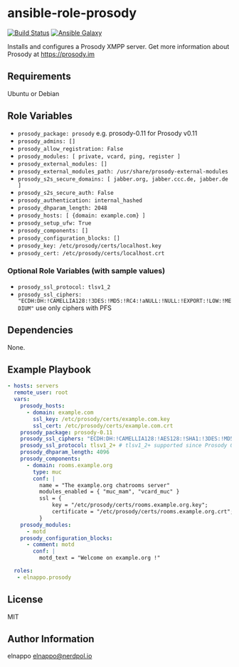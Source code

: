 # ansible-role-prosody
[![Build Status](https://travis-ci.org/elnappo/ansible-role-prosody.svg?branch=master)](https://travis-ci.org/elnappo/ansible-role-prosody) [![Ansible Galaxy](https://img.shields.io/badge/galaxy-elnappo.prosody-blue.svg?style=flat)](https://galaxy.ansible.com/elnappo/prosody/)

Installs and configures a Prosody XMPP server. Get more information about Prosody at https://prosody.im

## Requirements

Ubuntu or Debian

## Role Variables

* `prosody_package: prosody` e.g. prosody-0.11 for Prosody v0.11
* `prosody_admins: []`
* `prosody_allow_registration: False`
* `prosody_modules: [ private, vcard, ping, register ]`
* `prosody_external_modules: []`
* `prosody_external_modules_path: /usr/share/prosody-external-modules`
* `prosody_s2s_secure_domains: [ jabber.org, jabber.ccc.de, jabber.de ]`
* `prosody_s2s_secure_auth: False`
* `prosody_authentication: internal_hashed`
* `prosody_dhparam_length: 2048`
* `prosody_hosts: [ {domain: example.com} ]`
* `prosody_setup_ufw: True`
* `prosody_components: []`
* `prosody_configuration_blocks: []`
* `prosody_key: /etc/prosody/certs/localhost.key`
* `prosody_cert: /etc/prosody/certs/localhost.crt`

### Optional Role Variables (with sample values)

* `prosody_ssl_protocol: tlsv1_2`
* `prosody_ssl_ciphers: "ECDH:DH:!CAMELLIA128:!3DES:!MD5:!RC4:!aNULL:!NULL:!EXPORT:!LOW:!MEDIUM"` use only ciphers with PFS

## Dependencies

None.

## Example Playbook

```yaml
- hosts: servers
  remote_user: root
  vars:
    prosody_hosts:
      - domain: example.com
        ssl_key: /etc/prosody/certs/example.com.key
        ssl_cert: /etc/prosody/certs/example.com.crt
    prosody_package: prosody-0.11
    prosody_ssl_ciphers: "ECDH:DH:!CAMELLIA128:!AES128:!SHA1:!3DES:!MD5:!RC4:!aNULL:!NULL:!EXPORT:!LOW:!MEDIUM"
    prosody_ssl_protocol: tlsv1_2+ # tlsv1_2+ supported since Prosody 0.10
    prosody_dhparam_length: 4096
    prosody_components:
      - domain: rooms.example.org
        type: muc
        conf: |
          name = "The example.org chatrooms server"
          modules_enabled = { "muc_mam", "vcard_muc" }
          ssl = {
              key = "/etc/prosody/certs/rooms.example.org.key";
              certificate = "/etc/prosody/certs/rooms.example.org.crt";
          }
    prosody_modules:
      - motd
    prosody_configuration_blocks:
      - comment: motd
        conf: |
          motd_text = "Welcome on example.org !"

  roles:
   - elnappo.prosody
```

## License

MIT

## Author Information

elnappo <elnappo@nerdpol.io>
